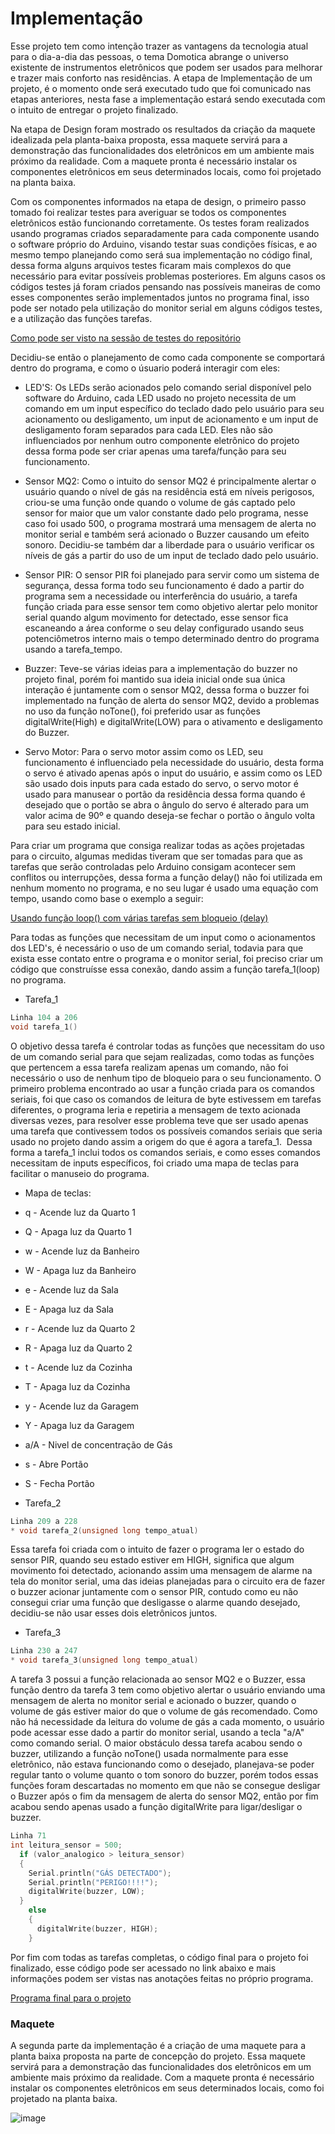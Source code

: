 # Implementação

Esse projeto tem como intenção trazer as vantagens da tecnologia atual para o dia-a-dia das pessoas, o tema Domotica abrange o universo existente de instrumentos eletrônicos que podem ser usados para melhorar e trazer mais conforto nas residências. A etapa de Implementação de um projeto, é o momento onde será executado tudo que foi comunicado nas etapas anteriores, nesta fase a implementação estará sendo executada com o intuito de entregar o projeto finalizado. 

Na etapa de Design foram mostrado os resultados da criação da maquete idealizada pela planta-baixa proposta, essa maquete servirá para a demonstração das funcionalidades dos eletrônicos em um ambiente mais próximo da realidade. Com a maquete pronta é necessário instalar os componentes eletrônicos em seus determinados locais, como foi projetado na planta baixa. 

Com os componentes informados na etapa de design, o primeiro passo tomado foi realizar testes para averiguar se todos os componentes eletrônicos estão funcionando corretamente. Os testes foram realizados usando programas criados separadamente para cada componente usando o software próprio do Arduino, visando testar suas condições físicas, e ao mesmo tempo planejando como será sua implementação no código final, dessa forma alguns arquivos testes ficaram mais complexos do que necessário para evitar possíveis problemas posteriores.
Em alguns casos os códigos testes já foram criados pensando nas possíveis maneiras de como esses componentes serão implementados juntos no programa final, isso pode ser notado pela utilização do monitor serial em alguns códigos testes, e a utilização das funções tarefas. 

[Como pode ser visto na sessão de testes do repositório](https://github.com/Yuri-m-b/Projeto-Integrador-2-Yuri.B/tree/main/Testes)

Decidiu-se então o planejamento de como cada componente se comportará dentro do programa, e como o úsuario poderá interagir com eles:

* LED'S: Os LEDs serão acionados pelo comando serial disponível pelo software do Arduino, cada LED usado no projeto necessita de um comando em um input específico do teclado dado pelo usuário para seu acionamento ou desligamento, um input de acionamento e um input de desligamento foram separados para cada LED. Eles não são influenciados por nenhum outro componente eletrônico do projeto dessa forma pode ser criar apenas uma tarefa/função para seu funcionamento. 

* Sensor MQ2: Como o intuito do sensor MQ2 é principalmente alertar o usuário quando o nível de gás na residência está em níveis perigosos, criou-se uma função onde quando o volume de gás captado pelo sensor for maior que um valor constante dado pelo programa, nesse caso foi usado 500, o programa mostrará uma mensagem de alerta no monitor serial e também será acionado o Buzzer causando um efeito sonoro. Decidiu-se também dar a liberdade para o usuário verificar os níveis de gás a partir do uso de um input de teclado dado pelo usuário.

* Sensor PIR: O sensor PIR foi planejado para servir como um sistema de segurança, dessa forma todo seu funcionamento é dado a partir do programa sem a necessidade ou interferência do usuário, a tarefa função criada para esse sensor tem como objetivo alertar pelo monitor serial quando algum movimento for detectado, esse sensor fica escaneando a área conforme o seu delay configurado usando seus potenciômetros interno mais o tempo determinado dentro do programa usando a tarefa_tempo. 

* Buzzer: Teve-se várias ideias para a implementação do buzzer no projeto final, porém foi mantido sua ideia inicial onde sua única interação é juntamente com o sensor MQ2, dessa forma o buzzer foi implementado na função de alerta do sensor MQ2, devido a problemas no uso da função noTone(), foi preferido usar as funções digitalWrite(High) e digitalWrite(LOW) para o ativamento e desligamento do Buzzer. 

* Servo Motor: Para o servo motor assim como os LED, seu funcionamento é influenciado pela necessidade do usuário, desta forma o servo é ativado apenas após o input do usuário, e assim como os LED são usado dois inputs para cada estado do servo, o servo motor é usado para manusear o portão da residência dessa forma quando é desejado que o portão se abra o ângulo do servo é alterado para um valor acima de 90º e quando deseja-se fechar o portão o ângulo volta para seu estado inicial.  

Para criar um programa que consiga realizar todas as ações projetadas para o circuito, algumas medidas tiveram que ser tomadas para que as tarefas que serão controladas pelo Arduino consigam acontecer sem conflitos ou interrupções, dessa forma a função delay() não foi utilizada em nenhum momento no programa, e no seu lugar é usado uma equação com tempo, usando como base o exemplo a seguir:

[Usando função loop() com várias tarefas sem bloqueio (delay)](https://github.com/LPAE/arduino_tutorial/tree/main/tarefas)

Para todas as funções que necessitam de um input como o acionamentos dos LED's, é necessário o uso de um comando serial, todavia para que exista esse contato entre o programa e o monitor serial, foi preciso criar um código que construísse essa conexão, dando assim a função tarefa_1(loop) no programa.

* Tarefa_1
~~~ C
Linha 104 a 206
void tarefa_1()
~~~
O objetivo dessa tarefa é controlar todas as funções que necessitam do uso de um comando serial para que sejam realizadas, como todas as funções que pertencem a essa tarefa realizam apenas um comando, não foi necessário o uso de nenhum tipo de bloqueio para o seu funcionamento.
O primeiro problema encontrado ao usar a função criada para os comandos seriais, foi que caso os comandos de leitura de byte estivessem em tarefas diferentes, o programa leria e repetiria a mensagem de texto acionada diversas vezes, para resolver esse problema teve que ser usado apenas uma tarefa que contivessem todos os possíveis comandos seriais que seria usado no projeto dando assim a origem do que é agora a tarefa_1. 
Dessa forma a tarefa_1 inclui todos os comandos seriais, e como esses comandos necessitam de inputs específicos, foi criado uma mapa de teclas para facilitar o manuseio do programa. 

 *  Mapa de  teclas:
 *  q - Acende luz da Quarto 1
 *  Q - Apaga luz da Quarto 1    
 *  w - Acende luz da Banheiro
 *  W - Apaga luz da Banheiro   
 *  e - Acende luz da Sala
 *  E - Apaga luz da Sala   
 *  r - Acende luz da Quarto 2
 *  R - Apaga luz da Quarto 2   
 *  t - Acende luz da Cozinha
 *  T - Apaga luz da Cozinha   
 *  y - Acende luz da Garagem
 *  Y - Apaga luz da Garagem  
 *  a/A -  Nivel de concentração de Gás
 *  s - Abre Portão
 *  S - Fecha Portão

* Tarefa_2
~~~ C 
Linha 209 a 228
* void tarefa_2(unsigned long tempo_atual)
~~~
Essa tarefa foi criada com o intuito de fazer o programa ler o estado do sensor PIR, quando seu estado estiver em HIGH, significa que algum movimento foi detectado, acionando assim uma mensagem de alarme na tela do monitor serial, uma das ideias planejadas para o circuito era de fazer o buzzer acionar juntamente com o sensor PIR, contudo como eu não consegui criar uma função que desligasse o alarme quando desejado, decidiu-se não usar esses dois eletrônicos juntos.

* Tarefa_3
~~~ C 
Linha 230 a 247
* void tarefa_3(unsigned long tempo_atual)
~~~
A tarefa 3 possui a função relacionada ao sensor MQ2 e o Buzzer, essa função dentro da tarefa 3 tem como objetivo alertar o usuário enviando uma mensagem de alerta no monitor serial e acionado o buzzer, quando o volume de gás estiver maior do que o volume de gás recomendado. Como não há necessidade da leitura do volume de gás a cada momento, o usuário pode acessar esse dado a partir do monitor serial, usando a tecla "a/A" como comando serial.
O maior obstáculo dessa tarefa acabou sendo o buzzer, utilizando a função noTone() usada normalmente para esse eletrônico, não estava funcionando como o desejado, planejava-se poder regular tanto o volume quanto o tom sonoro do buzzer, porém todos essas funções foram descartadas no momento em que não se consegue desligar o Buzzer após o fim da mensagem de alerta do sensor MQ2, então por fim acabou sendo apenas usado a função digitalWrite para ligar/desligar o buzzer. 
~~~ C
Linha 71
int leitura_sensor = 500; 
  if (valor_analogico > leitura_sensor)
  {
    Serial.println("GÁS DETECTADO");
    Serial.println("PERIGO!!!!");
    digitalWrite(buzzer, LOW);
  }
    else
    {
      digitalWrite(buzzer, HIGH);
    }
~~~

Por fim com todas as tarefas completas, o código final para o projeto foi finalizado, esse código pode ser acessado no link abaixo e mais informações podem ser vistas nas anotações feitas no próprio programa.

[Programa final para o projeto](https://github.com/Yuri-m-b/Projeto-Integrador-2-Yuri.B/blob/main/programafinal.ino)


### Maquete

A segunda parte da implementação é a criação de uma maquete para a planta baixa proposta na parte de concepção do projeto. Essa maquete servirá para a demonstração das funcionalidades dos eletrônicos em um ambiente mais próximo da realidade. Com a maquete pronta é necessário instalar os componentes eletrônicos em seus determinados locais, como foi projetado na planta baixa. 

![image](https://i.imgur.com/V8Kt01R.jpg)

